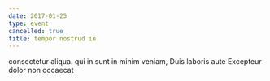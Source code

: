 ```yaml
---
date: 2017-01-25
type: event
cancelled: true
title: tempor nostrud in
---
```

consectetur aliqua. qui in sunt in minim veniam, Duis laboris aute Excepteur dolor non occaecat